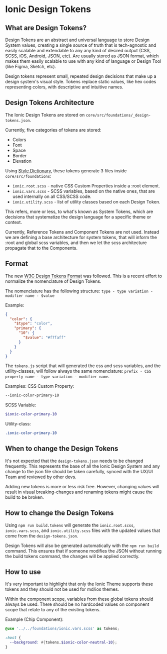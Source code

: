 # Ionic Design Tokens

## What are Design Tokens?

Design Tokens are an abstract and universal language to store Design System values, creating a single source of truth that is tech-agnostic and easily scalable and extendable to any any kind of desired output (CSS, SCSS, iOS, Android, JSON, etc). Are usually stored as JSON format, which makes them easily scalable to use with any kind of language or Design Tool (like Figma, Sketch, etc).

Design tokens represent small, repeated design decisions that make up a design system's visual style. Tokens replace static values, like hex codes representing colors, with descriptive and intuitive names.

## Design Tokens Architecture

The Ionic Design Tokens are stored on `core/src/foundations/_design-tokens.json`.

Currently, five categories of tokens are stored:

- Colors
- Font
- Space
- Border
- Elevation

Using [Style Dictionary](https://amzn.github.io/style-dictionary/), these tokens generate 3 files inside `core/src/foundations`:

- `ionic.root.scss` - native CSS Custom Properties inside a :root element.
- `ionic.vars.scss` - SCSS variables, based on the native ones, that are used internally on all CSS/SCSS code.
- `ionic.utility.scss` - list of utility classes based on each Design Token.

This refers, more or less, to what's known as System Tokens, which are decisions that systematize the design language for a specific theme or context.

Currently, Reference Tokens and Component Tokens are not used. Instead we are defining a base architecture for system tokens, that will inform the :root and global scss variables, and then we let the scss architecture propagate that to the Components.

## Format

The new [W3C Design Tokens Format](https://design-tokens.github.io/community-group/format/) was followed. This is a recent effort to normalize the nomenclature of Design Tokens.

The nomenclature has the following structure: `type - type variation - modifier name - $value`

Example:

```json
{
  "color": {
    "$type": "color",
    "primary": {
      "10": {
        "$value": "#f7faff"
      }
    }
  }
}
```

The `tokens.js` script that will generated the css and scss variables, and the utility-classes, will follow always the same nomenclature: `prefix - CSS property name - type variation - modifier name`.

Examples:
CSS Custom Property:

```css
--ionic-color-primary-10
```

SCSS Variable:

```scss
$ionic-color-primary-10
```

Utility-class:

```css
.ionic-color-primary-10
```

## When to change the Design Tokens

It's not expected that the `design-tokens.json` needs to be changed frequently. This represents the base of all the Ionic Design System and any change to the json file should be taken carefully, synced with the UX/UI Team and reviewed by other devs.

Adding new tokens is more or less risk free. However, changing values will result in visual breaking-changes and renaming tokens might cause the build to be broken.

## How to change the Design Tokens

Using `npm run build.tokens` will generate the `ionic.root.scss`, `ionic.vars.scss`, and `ionic.utility.scss` files with the updated values that come from the `design-tokens.json`.

Design Tokens will also be generated automatically with the `npm run build` command. This ensures that if someone modifies the JSON without running the build tokens command, the changes will be applied correctly.

## How to use

It's very important to highlight that only the Ionic Theme supports these tokens and they should not be used for md/ios themes.

Within the component scope, variables from these global tokens should always be used. There should be no hardcoded values on component scope that relate to any of the existing tokens.

Example (Chip Component):

```scss
@use '../../foundations/ionic.vars.scss' as tokens;

:host {
  --background: #{tokens.$ionic-color-neutral-10};
}
```
